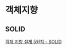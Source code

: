 # 객체지향

## SOLID

[객체 지향 설계 5원칙 - SOLID](https://velog.io/@minyul/%EA%B0%9D%EC%B2%B4-%EC%A7%80%ED%96%A5-%EC%84%A4%EA%B3%84-5%EC%9B%90%EC%B9%99-SOLID)

